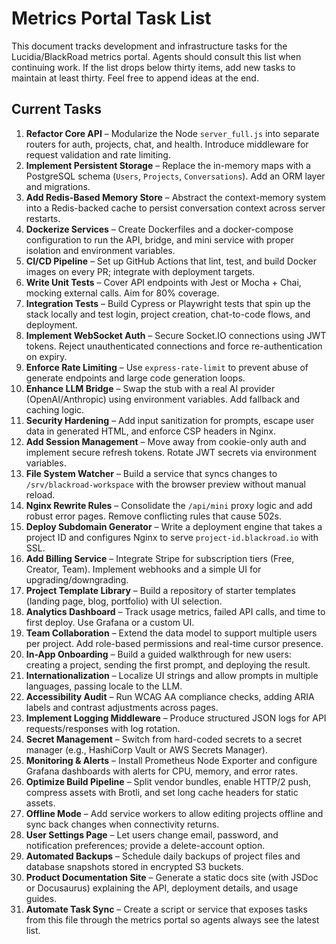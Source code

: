 # Metrics Portal Task List

This document tracks development and infrastructure tasks for the Lucidia/BlackRoad metrics portal. Agents should consult this list when continuing work. If the list drops below thirty items, add new tasks to maintain at least thirty. Feel free to append ideas at the end.

## Current Tasks

1. **Refactor Core API** – Modularize the Node `server_full.js` into separate routers for auth, projects, chat, and health. Introduce middleware for request validation and rate limiting.
2. **Implement Persistent Storage** – Replace the in-memory maps with a PostgreSQL schema (`Users`, `Projects`, `Conversations`). Add an ORM layer and migrations.
3. **Add Redis-Based Memory Store** – Abstract the context-memory system into a Redis-backed cache to persist conversation context across server restarts.
4. **Dockerize Services** – Create Dockerfiles and a docker-compose configuration to run the API, bridge, and mini service with proper isolation and environment variables.
5. **CI/CD Pipeline** – Set up GitHub Actions that lint, test, and build Docker images on every PR; integrate with deployment targets.
6. **Write Unit Tests** – Cover API endpoints with Jest or Mocha + Chai, mocking external calls. Aim for 80% coverage.
7. **Integration Tests** – Build Cypress or Playwright tests that spin up the stack locally and test login, project creation, chat-to-code flows, and deployment.
8. **Implement WebSocket Auth** – Secure Socket.IO connections using JWT tokens. Reject unauthenticated connections and force re-authentication on expiry.
9. **Enforce Rate Limiting** – Use `express-rate-limit` to prevent abuse of generate endpoints and large code generation loops.
10. **Enhance LLM Bridge** – Swap the stub with a real AI provider (OpenAI/Anthropic) using environment variables. Add fallback and caching logic.
11. **Security Hardening** – Add input sanitization for prompts, escape user data in generated HTML, and enforce CSP headers in Nginx.
12. **Add Session Management** – Move away from cookie-only auth and implement secure refresh tokens. Rotate JWT secrets via environment variables.
13. **File System Watcher** – Build a service that syncs changes to `/srv/blackroad-workspace` with the browser preview without manual reload.
14. **Nginx Rewrite Rules** – Consolidate the `/api/mini` proxy logic and add robust error pages. Remove conflicting rules that cause 502s.
15. **Deploy Subdomain Generator** – Write a deployment engine that takes a project ID and configures Nginx to serve `project-id.blackroad.io` with SSL.
16. **Add Billing Service** – Integrate Stripe for subscription tiers (Free, Creator, Team). Implement webhooks and a simple UI for upgrading/downgrading.
17. **Project Template Library** – Build a repository of starter templates (landing page, blog, portfolio) with UI selection.
18. **Analytics Dashboard** – Track usage metrics, failed API calls, and time to first deploy. Use Grafana or a custom UI.
19. **Team Collaboration** – Extend the data model to support multiple users per project. Add role-based permissions and real-time cursor presence.
20. **In-App Onboarding** – Build a guided walkthrough for new users: creating a project, sending the first prompt, and deploying the result.
21. **Internationalization** – Localize UI strings and allow prompts in multiple languages, passing locale to the LLM.
22. **Accessibility Audit** – Run WCAG AA compliance checks, adding ARIA labels and contrast adjustments across pages.
23. **Implement Logging Middleware** – Produce structured JSON logs for API requests/responses with log rotation.
24. **Secret Management** – Switch from hard-coded secrets to a secret manager (e.g., HashiCorp Vault or AWS Secrets Manager).
25. **Monitoring & Alerts** – Install Prometheus Node Exporter and configure Grafana dashboards with alerts for CPU, memory, and error rates.
26. **Optimize Build Pipeline** – Split vendor bundles, enable HTTP/2 push, compress assets with Brotli, and set long cache headers for static assets.
27. **Offline Mode** – Add service workers to allow editing projects offline and sync back changes when connectivity returns.
28. **User Settings Page** – Let users change email, password, and notification preferences; provide a delete-account option.
29. **Automated Backups** – Schedule daily backups of project files and database snapshots stored in encrypted S3 buckets.
30. **Product Documentation Site** – Generate a static docs site (with JSDoc or Docusaurus) explaining the API, deployment details, and usage guides.
31. **Automate Task Sync** – Create a script or service that exposes tasks from this file through the metrics portal so agents always see the latest list.

